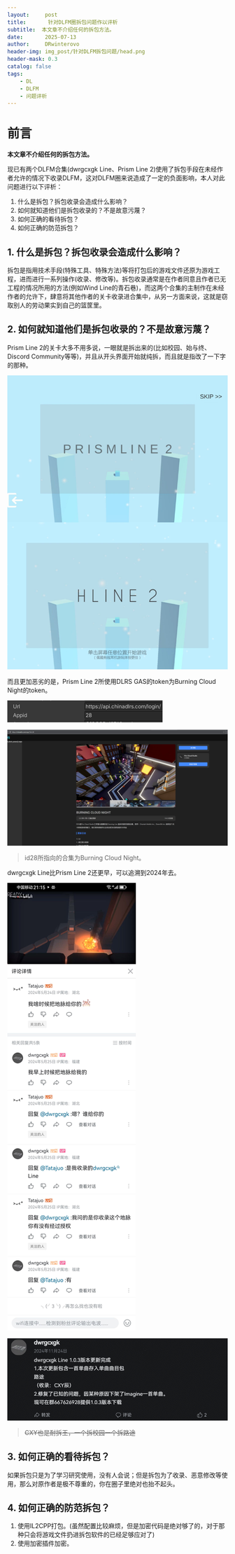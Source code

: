 ```yaml
---
layout:     post
title:       针对DLFM圈拆包问题作以评析
subtitle:  本文章不介绍任何的拆包方法。
date:       2025-07-13
author:     DRwinterovo
header-img: img_post/针对DLFM拆包问题/head.png
header-mask: 0.3
catalog: false
tags:
    - DL
    - DLFM
    - 问题评析
---
```


# 前言

**本文章不介绍任何的拆包方法。**

现已有两个DLFM合集(dwrgcxgk Line、Prism Line 2)使用了拆包手段在未经作者允许的情况下收录DLFM，这对DLFM圈来说造成了一定的负面影响，本人对此问题进行以下评析：
1. 什么是拆包？拆包收录会造成什么影响？
2. 如何就知道他们是拆包收录的？不是故意污蔑？
3. 如何正确的看待拆包？
4. 如何正确的防范拆包？

## 1. 什么是拆包？拆包收录会造成什么影响？

拆包是指用技术手段(特殊工具、特殊方法)等将打包后的游戏文件还原为游戏工程，进而进行一系列操作(收录、修改等)。拆包收录通常是在作者同意且作者已无工程的情况所用的方法(例如Wind Line的青石巷)，而这两个合集的主制作在未经作者的允许下，肆意将其他作者的关卡收录进合集中，从另一方面来说，这就是窃取别人的劳动果实到自己的篮筐里。

## 2. 如何就知道他们是拆包收录的？不是故意污蔑？

Prism Line 2的关卡大多不用多说，一眼就是拆出来的(比如校园、始与终、Discord Community等等)，并且从开头界面开始就纯拆，而且就是指改了一下字的那种。

![](/img_post/针对DLFM拆包问题/PrL2开头界面对比.jpg)

而且更加恶劣的是，Prism Line 2所使用DLRS GAS的token为Burning Cloud Night的token。

![](/img_post/针对DLFM拆包问题/PrL2token对比1.png)

![](/img_post/针对DLFM拆包问题/PrL2token对比2.png)

> id28所指向的合集为Burning Cloud Night。

dwrgcxgk Line比Prism Line 2还更早，可以追溯到2024年去。

![](/img_post/针对DLFM拆包问题/dL地脉.jpg)

![](/img_post/针对DLFM拆包问题/dL收录路途.png)

> ~~CXY也是耐拆王，一个拆校园一个拆路途~~

## 3. 如何正确的看待拆包？

如果拆包只是为了学习研究使用，没有人会说；但是拆包为了收录、恶意修改等使用，那么对原作者是极不尊重的，你在圈子里绝对也抬不起头。

## 4. 如何正确的防范拆包？

1. 使用IL2CPP打包。(虽然配置比较麻烦，但是加密代码是绝对够了的，对于那种只会将游戏文件扔进拆包软件的已经足够应对了)
2. 使用加密插件加密。
